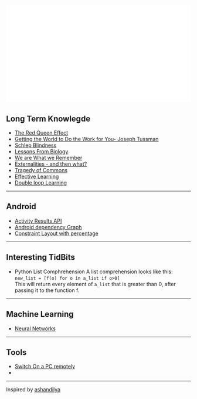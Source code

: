 ![banner](./banner.png)

## Long Term Knowlegde
- [The Red Queen Effect](https://fundooprofessor.wordpress.com/2012/09/16/red_queen/)
- [Getting the World to Do the Work for You- Joseph Tussman](https://fs.blog/2016/02/joseph-tussman/)
- [Schlep Blindness](./essays/schlep_blindness.md)
- [Lessons From Biology](https://fs.blog/2015/08/will-durant-the-three-lessons-of-biological-history/)
- [We are What we Remember](https://fs.blog/2021/01/we-remember/)
- [Externalities - and then what?](https://fs.blog/2019/09/externalities-why-we-can-never-do-one-thing/)
- [Tragedy of Commons](https://fs.blog/2011/08/the-tragedy-of-the-commons/)
- [Effective Learning](https://fs.blog/learning/)
- [Double loop Learning](https://fs.blog/2018/06/double-loop-learning/)

---
## Android
- [Activity Results API](https://android.jlelse.eu/activity-results-api-69be5a225e86)
- [Android dependency Graph](https://github.com/wajahatkarim3/Today-I-Learned/blob/master/gradle/dependency-graph-project.md)
- [Constraint Layout with percentage](https://github.com/wajahatkarim3/Today-I-Learned/blob/master/android/percent-constraint-layout.md)
---
## Interesting TidBits
- Python List Comphrehension
A list comprehension looks like this:  
`new_list = [f(o) for o in a_list if o>0]`  
This will return every element of `a_list`  that is greater than 0, after passing it to the function f.
---
## Machine Learning
- [Neural Networks](./machine_learning/neural_networks.md)
---
## Tools
- [Switch On a PC remotely](./systems/wake_on_lan.md)
- 
---
Inspired by [ashandilya](https://github.com/ashandilya)
